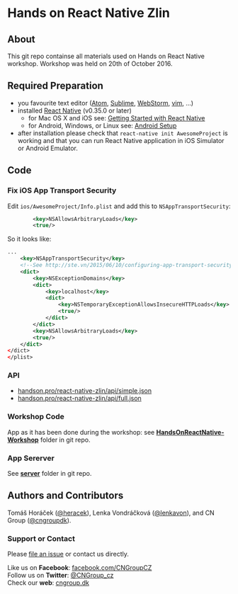# Hands on React Native Zlin

## About

This git repo containse all materials used on Hands on React Native workshop. Workshop was held on 20th of October 2016.

## Required Preparation

* you favourite text editor ([Atom](https://atom.io/), [Sublime](http://www.sublimetext.com/), [WebStorm](https://www.jetbrains.com/webstorm/specials/webstorm/webstorm.jsp), [vim](http://www.vim.org/), ...)
* installed [React Native](https://facebook.github.io/react-native/) (v0.35.0 or later)
  * for Mac OS X and iOS see: [Getting Started with React Native](https://facebook.github.io/react-native/docs/getting-started.html)
  * for Android, Windows, or Linux see: [Android Setup](https://facebook.github.io/react-native/docs/android-setup.html)
* after installation please check that `react-native init AwesomeProject` is working and that you can run React Native application in iOS Simulator or Android Emulator.

## Code

### Fix iOS App Transport Security

Edit `ios/AwesomeProject/Info.plist` and add this to `NSAppTransportSecurity`:

```xml
		<key>NSAllowsArbitraryLoads</key>
		<true/>
```

So it looks like:

```xml
...
	<key>NSAppTransportSecurity</key>
	<!--See http://ste.vn/2015/06/10/configuring-app-transport-security-ios-9-osx-10-11/ -->
	<dict>
		<key>NSExceptionDomains</key>
		<dict>
			<key>localhost</key>
			<dict>
				<key>NSTemporaryExceptionAllowsInsecureHTTPLoads</key>
				<true/>
			</dict>
		</dict>
		<key>NSAllowsArbitraryLoads</key>
		<true/>
	</dict>
</dict>
</plist>
```

### API

- [handson.pro/react-native-zlin/api/simple.json](http://handson.pro/react-native-zlin/api/simple.json)
- [handson.pro/react-native-zlin/api/full.json](http://handson.pro/react-native-zlin/api/full.json)

### Workshop Code

App as it has been done during the workshop: see **[HandsOnReactNative-Workshop](https://github.com/cngroupdk/hands-on-react-native-zlin/tree/master/HandsOnReactNative-Workshop)** folder in git repo.

### App Sererver

See **[server](https://github.com/cngroupdk/hands-on-react-native-zlin/tree/master/server)** folder in git repo.

## Authors and Contributors
Tomáš Horáček ([@heracek](https://github.com/heracek)), Lenka Vondráčková ([@lenkavon](https://github.com/lenkavon)), and CN Group ([@cngroupdk](https://github.com/cngroupdk)).

### Support or Contact
Please [file an issue](https://github.com/cngroupdk/hands-on-react-native-zlin/issues) or contact us directly.

Like us on **Facebook**: [facebook.com/CNGroupCZ](https://www.facebook.com/CNGroupCZ)<br/>
Follow us on **Twitter**: [@CNGroup_cz](https://twitter.com/CNGroup_cz)<br/>
Check our **web**: [cngroup.dk](http://www.cngroup.dk/)
